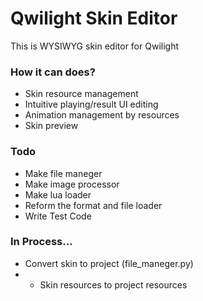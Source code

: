# Qwilight Skin Editor

This is WYSIWYG skin editor for Qwilight

### How it can does?

- Skin resource management
- Intuitive playing/result UI editing
- Animation management by resources
- Skin preview

### Todo

- Make file maneger
- Make image processor
- Make lua loader
- Reform the format and file loader
- Write Test Code

### In Process...

- Convert skin to project (file_maneger.py)
- - Skin resources to project resources
